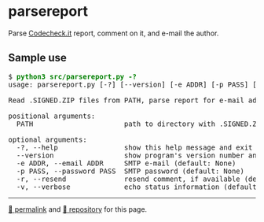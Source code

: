 # parsereport
Parse [Codecheck.it](http://codecheck.it/) report, comment on it, and e-mail the author.

## Sample use
<pre>
$ <strong style="color: green;">python3 src/parsereport.py -?</strong>
usage: parsereport.py [-?] [--version] [-e ADDR] [-p PASS] [-r] [-v] PATH

Read .SIGNED.ZIP files from PATH, parse report for e-mail address and code,

positional arguments:
  PATH                      path to directory with .SIGNED.ZIP files

optional arguments:
  -?, --help                show this help message and exit
  --version                 show program's version number and exit
  -e ADDR, --email ADDR     SMTP e-mail (default: None)
  -p PASS, --password PASS  SMTP password (default: None)
  -r, --resend              resend comment, if available (default: False)
  -v, --verbose             echo status information (default: False)
</pre>

<hr>

[&#128279; permalink](https://psb-david-petty.github.io/parsereport) and [&#128297; repository](https://github.com/psb-david-petty/parsereport) for this page.

